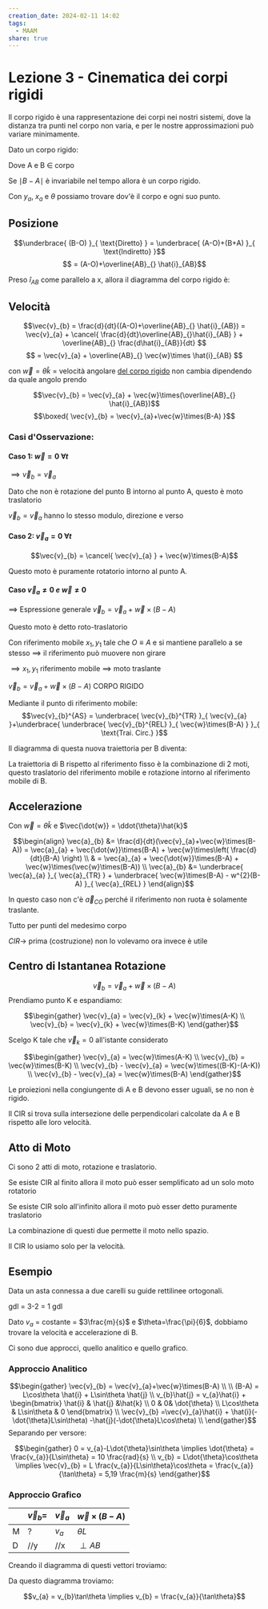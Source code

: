 ```yaml
---
creation_date: 2024-02-11 14:02
tags:
  - MAAM
share: true
---
```

# Lezione 3 - Cinematica dei corpi rigidi

Il corpo rigido è una rappresentazione dei corpi nei nostri sistemi, dove la distanza tra punti nel corpo non varia, e per le nostre approssimazioni può variare minimamente.

Dato un corpo rigido:

<!Diagramma corpo rigido>

Dove A e B $\in$ corpo

Se $\mid B-A\mid$ è invariabile nel tempo allora è un corpo rigido.

Con $y_{a}$, $x_{a}$ e $\theta$ possiamo trovare dov'è il corpo e ogni suo punto.

## Posizione

$$\underbrace{ (B-O) }_{ \text{Diretto} } = \underbrace{ (A-O)+(B+A) }_{ \text{Indiretto} }$$
$$ = (A-O)+\overline{AB}_{} \hat{i}_{AB}$$

Preso $\hat{i}_{AB}$ come parallelo a x, allora il diagramma del corpo rigido è:
<!Diagramma corpo rigido>

## Velocità

$$\vec{v}_{b} = \frac{d}{dt}((A-O)+\overline{AB}_{} \hat{i}_{AB}) = \vec{v}_{a} + \cancel{ \frac{d}{dt}\overline{AB}_{}\hat{i}_{AB} } + \overline{AB}_{} \frac{d\hat{i}_{AB}}{dt}  $$
$$ = \vec{v}_{a} + \overline{AB}_{} \vec{w}\times \hat{i}_{AB} $$

con $\vec{w} = \dot{\theta}\hat{k}$ = velocità angolare <u>del corpo rigido</u> non cambia dipendendo da quale angolo prendo

$$\vec{v}_{b} = \vec{v}_{a} + \vec{w}\times(\overline{AB}_{} \hat{i}_{AB})$$
$$\boxed{ \vec{v}_{b} = \vec{v}_{a}+\vec{w}\times(B-A) }$$

### Casi d'Osservazione:

#### Caso 1: $\vec{w} = 0 \:\forall t$

$\implies \vec{v}_{b} = \vec{v}_{a}$

<!Diagramma con solo traslazione>

Dato che non è rotazione del punto B intorno al punto A, questo è moto traslatorio

$\vec{v}_{b} = \vec{v}_{a}$ hanno lo stesso modulo, direzione e verso

#### Caso 2: $\vec{v}_{a} = 0 \: \forall t$

$$\vec{v}_{b} = \cancel{ \vec{v}_{a} } + \vec{w}\times(B-A)$$

<!Diagramma senza traslazione>

Questo moto è puramente rotatorio intorno al punto A.

#### Caso $\vec{v}_{a} \neq 0 \: e \: \vec{w}\neq 0$

$\implies$ Espressione generale $\vec{v}_{b} = \vec{v}_{a} + \vec{w}\times(B-A)$

<!Diagramma roto-traslatorio>

Questo moto è detto roto-traslatorio

Con riferimento mobile $x_{1},y_{1}$ tale che $O \equiv A$ e si mantiene parallelo a se stesso $\implies$ il riferimento può muovere non girare

$\implies x_{1},y_{1}$ riferimento mobile $\implies$ moto traslante

$\vec{v}_{b} = \vec{v}_{a} + \vec{w}\times(B-A)$ CORPO RIGIDO

Mediante il punto di riferimento mobile:
$$\vec{v}_{b}^{AS} = \underbrace{ \vec{v}_{b}^{TR} }_{ \vec{v}_{a} }+\underbrace{ \underbrace{ \vec{v}_{b}^{REL} }_{ \vec{w}\times(B-A) } }_{ \text{Trai. Circ.} }$$

Il diagramma di questa nuova traiettoria per B diventa:

<!Diagramma traiettoria circolare>

La traiettoria di B rispetto al riferimento fisso è la combinazione di 2 moti, questo traslatorio del riferimento mobile e rotazione intorno al riferimento mobile di B.

## Accelerazione

Con $\vec{w} = \dot{\theta}\hat{k}$ e $\vec{\dot{w}} = \ddot{\theta}\hat{k}$

$$\begin{align}
\vec{a}_{b} &= \frac{d}{dt}(\vec{v}_{a}+\vec{w}\times(B-A)) = \vec{a}_{a} + \vec{\dot{w}}\times(B-A) + \vec{w}\times\left( \frac{d}{dt}(B-A) \right) \\
& = \vec{a}_{a} + \vec{\dot{w}}\times(B-A) + \vec{w}\times(\vec{w}\times(B-A)) \\
\vec{a}_{b} &= \underbrace{ \vec{a}_{a} }_{ \vec{a}_{TR} } + \underbrace{ \vec{w}\times(B-A) - w^{2}(B-A) }_{ \vec{a}_{REL} }
\end{align}$$

<!Diagramma accelerazione>

In questo caso non c'è $\vec{a}_{CO}$ perché il riferimento non ruota è solamente traslante.

Tutto per punti del medesimo corpo

$CIR\to$ prima (costruzione) non lo volevamo ora invece è utile

## Centro di Istantanea Rotazione


$$\vec{v}_{b} = \vec{v}_{a} + \vec{w}\times(B-A)$$
Prendiamo punto K e espandiamo:

$$\begin{gather}
\vec{v}_{a}  = \vec{v}_{k} + \vec{w}\times(A-K) \\
\vec{v}_{b} = \vec{v}_{k} + \vec{w}\times(B-K)
\end{gather}$$

Scelgo K tale che $\vec{v}_{k} = 0$ all'istante considerato

$$\begin{gather}
\vec{v}_{a}  = \vec{w}\times(A-K) \\
\vec{v}_{b} = \vec{w}\times(B-K) \\
\vec{v}_{b} - \vec{v}_{a} = \vec{w}\times((B-K)-(A-K)) \\
\vec{v}_{b} - \vec{v}_{a} = \vec{w}\times(B-A)
\end{gather}$$
<!Diagramma K>

Le proiezioni nella congiungente di A e B devono esser uguali, se no non è rigido.

Il CIR si trova sulla intersezione delle perpendicolari calcolate da A e B rispetto alle loro velocità.

## Atto di Moto

Ci sono 2 atti di moto, rotazione e traslatorio.

Se esiste CIR al finito allora il moto può esser semplificato ad un solo moto rotatorio

<!Diagramma atto rotatorio>

Se esiste CIR solo all'infinito allora il moto può esser detto puramente traslatorio

<!Diagramma atto traslatorio>

La combinazione di questi due permette il moto nello spazio.

Il CIR lo usiamo solo per la velocità.

## Esempio

Data un asta connessa a due carelli su guide rettilinee ortogonali.

<!Diagramma asta su due carelli>

gdl = 3-2 = 1 gdl

Dato $v_{a}$ = costante = $3\frac{m}{s}$ e $\theta=\frac{\pi}{6}$, dobbiamo trovare la velocità e accelerazione di B.

Ci sono due approcci, quello analitico e quello grafico.

### Approccio Analitico

$$\begin{gather}
\vec{v}_{b} = \vec{v}_{a}+\vec{w}\times(B-A) \\ \\
(B-A) = L\cos\theta \hat{i} + L\sin\theta \hat{j} \\
v_{b}\hat{j} = v_{a}\hat{i} + \begin{bmatrix}
\hat{i} & \hat{j} &\hat{k} \\
0 & 0& \dot{\theta} \\
L\cos\theta & L\sin\theta & 0
\end{bmatrix} \\
\vec{v}_{b} =\vec{v}_{a}\hat{i} + \hat{i}(-\dot{\theta}L\sin\theta) -\hat{j}(-\dot{\theta}L\cos\theta) \\
\end{gather}$$
Separando per versore:

$$\begin{gather}
0 = v_{a}-L\dot{\theta}\sin\theta \implies  \dot{\theta} = \frac{v_{a}}{L\sin\theta} = 10 \frac{rad}{s} \\
v_{b} = L\dot{\theta}\cos\theta \implies \vec{v}_{b} = L \frac{v_{a}}{L\sin\theta}\cos\theta = \frac{v_{a}}{\tan\theta} = 5,19 \frac{m}{s}
\end{gather}$$
### Approccio Grafico


|     | $\vec{v}_{b}=$ | $\vec{v}_{a}$ | $\vec{w}\times(B-A)$ |
| --- | -------------- | ------------- | -------------------- |
| M   | ?              | $v_{a}$       | $\dot{\theta}L$      |
| D   | //y            | //x           | $\perp AB$           |

Creando il diagramma di questi vettori troviamo:

<!Diagramma approccio grafico>

Da questo diagramma troviamo:

$$v_{a} = v_{b}\tan\theta \implies v_{b} = \frac{v_{a}}{\tan\theta}$$

















